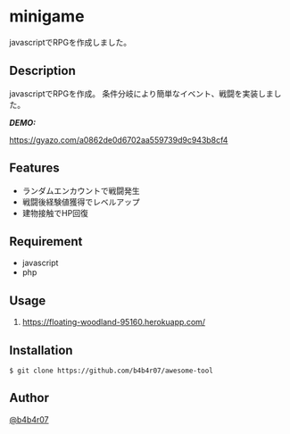 # minigame

javascriptでRPGを作成しました。

## Description

javascriptでRPGを作成。
条件分岐により簡単なイベント、戦闘を実装しました。

***DEMO:***

https://gyazo.com/a0862de0d6702aa559739d9c943b8cf4

## Features

- ランダムエンカウントで戦闘発生
- 戦闘後経験値獲得でレベルアップ
- 建物接触でHP回復

## Requirement

- javascript
- php


## Usage

1. https://floating-woodland-95160.herokuapp.com/

## Installation

    $ git clone https://github.com/b4b4r07/awesome-tool

## Author

[@b4b4r07](https://twitter.com/b4b4r07)

